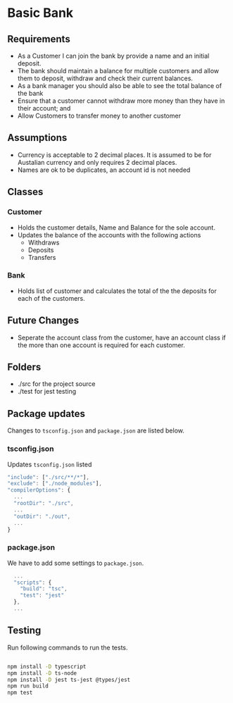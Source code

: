 # Basic Bank

## Requirements

- As a Customer I can join the bank by provide a name and an initial deposit.
- The bank should maintain a balance for multiple customers and allow them to deposit,
  withdraw and check their current balances.
- As a bank manager you should also be able to see the total balance of the bank
- Ensure that a customer cannot withdraw more money than they have in their account; and
- Allow Customers to transfer money to another customer

## Assumptions

- Currency is acceptable to 2 decimal places. It is assumed to be for Austalian currency and only requires 2 decimal places.
- Names are ok to be duplicates, an account id is not needed

## Classes

### Customer

- Holds the customer details, Name and Balance for the sole account.
- Updates the balance of the accounts with the following actions
  - Withdraws
  - Deposits
  - Transfers

### Bank

- Holds list of customer and calculates the total of the the deposits for each of the customers.

## Future Changes

- Seperate the account class from the customer, have an account class if the more than one account is required for each customer.

## Folders

- ./src for the project source
- ./test for jest testing

## Package updates

Changes to `tsconfig.json` and `package.json` are listed below.

### tsconfig.json

Updates `tsconfig.json` listed

```JavaScript
"include": ["./src/**/*"],
"exclude": ["./node_modules"],
"compilerOptions": {
  ...
  "rootDir": "./src",
  ...
  "outDir": "./out",
  ...
}
```

### package.json

We have to add some settings to `package.json`.

```JavaScript
  ...
  "scripts": {
    "build": "tsc",
    "test": "jest"
  },
  ...
```

## Testing

Run following commands to run the tests.

```Bash

npm install -D typescript
npm install -D ts-node
npm install -D jest ts-jest @types/jest
npm run build
npm test
```
